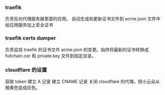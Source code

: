
### traefik

负责反向代理服务器里面的应用。
自动生成和更新证书文件到 acme.json 文件中
给应用服务加上安全证书

### traefik certs dumper

负责监视 traefik 的证书文件 acme.json 的变更。始终将最新的证书转换成 fullchain.cer 和 private.key 文件到指定目录。

### cloudflare 的设置

获取 token
建立 A 记录
建立 CNAME 记录
关闭 cloudflare 的代理，把小云朵从橙黄色变成灰色。